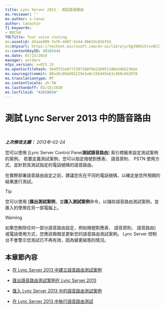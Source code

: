 ```yaml
---
title: Lync Server 2013： 測試語音路由
ms.reviewer: ''
ms.author: v-lanac
author: lanachin
f1.keywords:
- NOCSH
TOCTitle: Test voice routing
ms:assetid: d3aae909-fef6-440f-b144-0b62dc82bf5d
ms:mtpsurl: https://technet.microsoft.com/en-us/library/Gg398915(v=OCS.15)
ms:contentKeyID: 48185444
ms.date: 07/23/2014
manager: serdars
mtps_version: v=OCS.15
ms.openlocfilehash: 5b45f52a07713973d8f642389513d0e34b5236de
ms.sourcegitcommit: 88a16c09dd91229e1a8c156445eb3c360c942978
ms.translationtype: MT
ms.contentlocale: zh-TW
ms.lasthandoff: 02/15/2020
ms.locfileid: "42018034"
---
```

<div data-xmlns="http://www.w3.org/1999/xhtml">

<div class="topic" data-xmlns="http://www.w3.org/1999/xhtml" data-msxsl="urn:schemas-microsoft-com:xslt" data-cs="http://msdn.microsoft.com/">

<div data-asp="http://msdn2.microsoft.com/asp">

# <a name="test-voice-routing-in-lync-server-2013"></a>測試 Lync Server 2013 中的語音路由

</div>

<div id="mainSection">

<div id="mainBody">

<span> </span>

_**上次修改主題：** 2013年-02-24_

您可以使用 [Lync Server Control Panel**測試語音路由**] 索引標籤來設定測試案例的案例。 若要定義測試案例，您可以指定撥號對應表、 語音原則、 PSTN 使用方式，並針對其測試指定的電話號碼的語音路由。

在實際部署語音路由設定之前，建議您先在不同的電話號碼，以確定是您所預期的結果進行測試。

<div>


> [!TIP]  
> 您可以使用 [<STRONG>匯出測試案例</STRONG>，並<STRONG>匯入測試案例</STRONG>命令，以儲存語音路由測試案例，並匯入的使用在另一部電腦上。



</div>

<div>


> [!WARNING]  
> 如果您刪除任何一部分語音路由設定，例如撥號對應表、 語音原則、 語音路由] 或電話使用方式，您應該檢閱並更新您的語音路由測試案例。 Lync Server 控制台不會警示您測試已不再有效，因為變更組態的情況。



</div>

<div>

## <a name="in-this-section"></a>本章節內容

  - [在 Lync Server 2013 中建立語音路由測試案例](lync-server-2013-create-a-voice-routing-test-case.md)

  - [匯出語音路由測試案例在 Lync Server 2013](lync-server-2013-export-voice-routing-test-cases.md)

  - [匯入 Lync Server 2013 中的語音路由測試案例](lync-server-2013-import-voice-routing-test-cases.md)

  - [在 Lync Server 2013 中執行語音路由測試](lync-server-2013-running-voice-routing-tests.md)

</div>

</div>

<span> </span>

</div>

</div>

</div>

